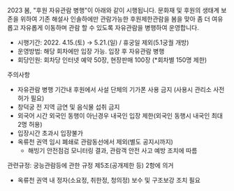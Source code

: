 2023 봄, "후원 자유관람 병행"이 아래와 같이 시행됩니다.
문화재 및 후원의 생태계 보존을 위하여 기존 해설사 인솔하에만 관람가능한 후원제한관람을 봄을 맞아 좀 더 여유롭고 자유롭게 이동하며 관람 할 수 있도록 자유관람을 병행하여 운영합니다.

- 시행기간: 2022. 4.15.(토) → 5.21.(일) / 휴궁일 제외(5.1궁궐 개방)
- 운영방법: 해당 회차에만 입장 가능. 입장 후 자유관람 병행
- 회당인원: 회차당 인터넷 예약 50장, 현장판매 100장 (*회차별 150명 제한)

주의사항
- 자유관람 병행 기간내 후원에서 사설 단체의 기가폰 사용 금지 (사용시 관리소 사전허가 필요)
- 창덕궁 전 지역 금연 및 음식물 섭취 금지
- 외국어 시간 외국인 동행이 아닌경우 내국인 입장 제한(외국인 동행시 내국인 최대 2명 허용)
- 입장시간 초과시 입장불가
- 옥류천 권역 임시 폐쇄로 관람동선에서 제외(별도 공지시까지)
  - 해빙기 안전점검 모니터링 결과, 관람객 안전 사고 예방 조치에 따름

관련규정: 궁능관람등에 관한 규정 제5조(공개제한 등) 2항에 의거
- 옥류천 권역 내 정자(소요정, 취한정, 청의정) 보수 및 구조보강 조치 필요